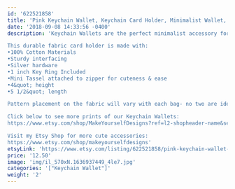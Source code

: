 ```yaml
---
id: '622521858'
title: 'Pink Keychain Wallet, Keychain Card Holder, Minimalist Wallet, Business Card Holder, Wallet Women, Travel Wallet, Coin Purse, Gift for Her'
date: '2018-09-08 14:33:56 -0400'
description: 'Keychain Wallets are the perfect minimalist accessory for keeping track of your keys, money and valueables while grocery shopping, going to the gym, or running errands. Available in super fun and cute fabrics- they also make an awesome gift for coworkers, neighbors and friends!!

This durable fabric card holder is made with:
•100% Cotton Materials
•Sturdy interfacing
•Silver hardware
•1 inch Key Ring Included
•Mini Tassel attached to zipper for cuteness & ease
•4&quot; height
•5 1/2&quot; length

Pattern placement on the fabric will vary with each bag- no two are identical.

Click below to see more prints of our Keychain Wallets:
https://www.etsy.com/shop/MakeYourselfDesigns?ref=l2-shopheader-name&section_id=22839079

Visit my Etsy Shop for more cute accessories:
https://www.etsy.com/shop/makeyourselfdesigns'
etsyLink: 'https://www.etsy.com/listing/622521858/pink-keychain-wallet-keychain-card?utm_source=synctostaticsite&utm_medium=api&utm_campaign=api'
price: '12.50'
image: 'img/il_570xN.1636937449_4le7.jpg'
categories: '["Keychain Wallet"]'
weight: '2'
---
```

